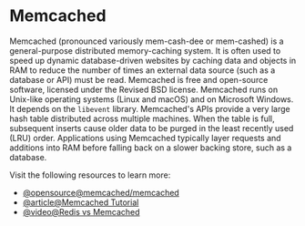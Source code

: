 # Memcached

Memcached (pronounced variously mem-cash-dee or mem-cashed) is a general-purpose distributed memory-caching system. It is often used to speed up dynamic database-driven websites by caching data and objects in RAM to reduce the number of times an external data source (such as a database or API) must be read. Memcached is free and open-source software, licensed under the Revised BSD license. Memcached runs on Unix-like operating systems (Linux and macOS) and on Microsoft Windows. It depends on the `libevent` library. Memcached's APIs provide a very large hash table distributed across multiple machines. When the table is full, subsequent inserts cause older data to be purged in the least recently used (LRU) order. Applications using Memcached typically layer requests and additions into RAM before falling back on a slower backing store, such as a database.

Visit the following resources to learn more:

- [@opensource@memcached/memcached](https://github.com/memcached/memcached#readme)
- [@article@Memcached Tutorial](https://www.tutorialspoint.com/memcached/index.htm)
- [@video@Redis vs Memcached](https://www.youtube.com/watch?v=Gyy1SiE8avE)